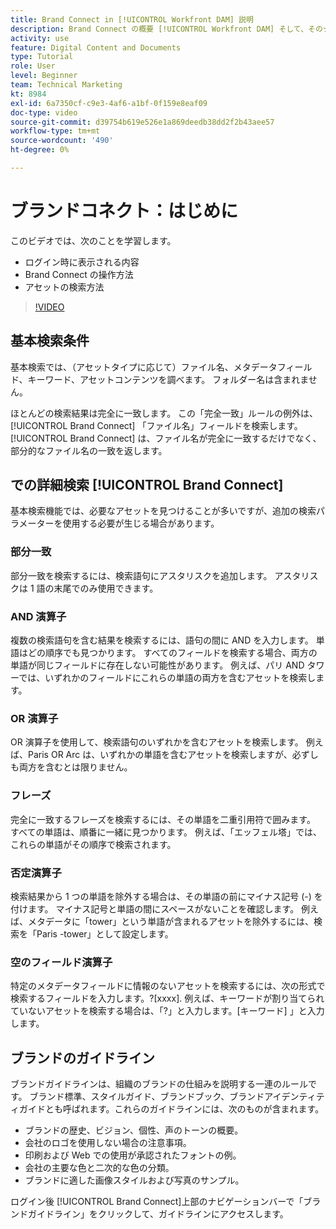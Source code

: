 ```yaml
---
title: Brand Connect in [!UICONTROL Workfront DAM] 説明
description: Brand Connect の概要 [!UICONTROL Workfront DAM] そして、そのナビゲート方法です。
activity: use
feature: Digital Content and Documents
type: Tutorial
role: User
level: Beginner
team: Technical Marketing
kt: 8984
exl-id: 6a7350cf-c9e3-4af6-a1bf-0f159e8eaf09
doc-type: video
source-git-commit: d39754b619e526e1a869deedb38dd2f2b43aee57
workflow-type: tm+mt
source-wordcount: '490'
ht-degree: 0%

---
```


# ブランドコネクト：はじめに

このビデオでは、次のことを学習します。

* ログイン時に表示される内容
* Brand Connect の操作方法
* アセットの検索方法

>[!VIDEO](https://video.tv.adobe.com/v/335246/?quality=12)

## 基本検索条件

基本検索では、（アセットタイプに応じて）ファイル名、メタデータフィールド、キーワード、アセットコンテンツを調べます。 フォルダー名は含まれません。

ほとんどの検索結果は完全に一致します。 この「完全一致」ルールの例外は、 [!UICONTROL Brand Connect] 「ファイル名」フィールドを検索します。 [!UICONTROL Brand Connect] は、ファイル名が完全に一致するだけでなく、部分的なファイル名の一致を返します。

## での詳細検索 [!UICONTROL Brand Connect]

基本検索機能では、必要なアセットを見つけることが多いですが、追加の検索パラメーターを使用する必要が生じる場合があります。

### 部分一致

部分一致を検索するには、検索語句にアスタリスクを追加します。 アスタリスクは 1 語の末尾でのみ使用できます。

### AND 演算子

複数の検索語句を含む結果を検索するには、語句の間に AND を入力します。 単語はどの順序でも見つかります。 すべてのフィールドを検索する場合、両方の単語が同じフィールドに存在しない可能性があります。 例えば、パリ AND タワーでは、いずれかのフィールドにこれらの単語の両方を含むアセットを検索します。

### OR 演算子

OR 演算子を使用して、検索語句のいずれかを含むアセットを検索します。 例えば、Paris OR Arc は、いずれかの単語を含むアセットを検索しますが、必ずしも両方を含むとは限りません。

### フレーズ

完全に一致するフレーズを検索するには、その単語を二重引用符で囲みます。 すべての単語は、順番に一緒に見つかります。 例えば、「エッフェル塔」では、これらの単語がその順序で検索されます。

### 否定演算子

検索結果から 1 つの単語を除外する場合は、その単語の前にマイナス記号 (-) を付けます。 マイナス記号と単語の間にスペースがないことを確認します。 例えば、メタデータに「tower」という単語が含まれるアセットを除外するには、検索を「Paris -tower」として設定します。

### 空のフィールド演算子

特定のメタデータフィールドに情報のないアセットを検索するには、次の形式で検索するフィールドを入力します。?[xxxx]. 例えば、キーワードが割り当てられていないアセットを検索する場合は、「?」と入力します。[キーワード] 」と入力します。

## ブランドのガイドライン

ブランドガイドラインは、組織のブランドの仕組みを説明する一連のルールです。 ブランド標準、スタイルガイド、ブランドブック、ブランドアイデンティティガイドとも呼ばれます。これらのガイドラインには、次のものが含まれます。

* ブランドの歴史、ビジョン、個性、声のトーンの概要。
* 会社のロゴを使用しない場合の注意事項。
* 印刷および Web での使用が承認されたフォントの例。
* 会社の主要な色と二次的な色の分類。
* ブランドに適した画像スタイルおよび写真のサンプル。

ログイン後 [!UICONTROL Brand Connect]上部のナビゲーションバーで「ブランドガイドライン」をクリックして、ガイドラインにアクセスします。
